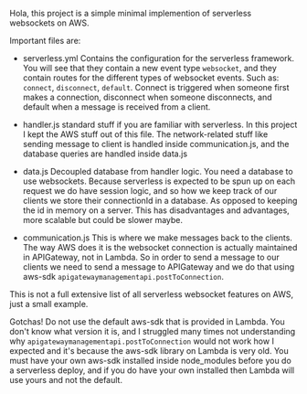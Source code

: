 Hola, this project is a simple minimal implemention of serverless websockets on AWS.

Important files are:
- serverless.yml
    Contains the configuration for the serverless framework. You will see that they contain a new event type `websocket`, and they contain routes for the different types of websocket events. Such as: `connect`, `disconnect`, `default`. Connect is triggered when someone first makes a connection, disconnect when someone disconnects, and default when a message is received from a client.

- handler.js
    standard stuff if you are familiar with serverless. In this project I kept the AWS stuff out of this file. The network-related stuff like sending message to client is handled inside communication.js, and the database queries are handled inside data.js

- data.js
    Decoupled database from handler logic. You need a database to use websockets. Because serverless is expected to be spun up on each request we do have session logic, and so how we keep track of our clients we store their connectionId in a database. As opposed to keeping the id in memory on a server. This has disadvantages and advantages, more scalable but could be slower maybe.

- communication.js
    This is where we make messages back to the clients. The way AWS does it is the websocket connection is actually maintained in APIGateway, not in Lambda. So in order to send a message to our clients we need to send a message to APIGateway and we do that using aws-sdk `apigatewaymanagementapi.postToConnection`.

This is not a full extensive list of all serverless websocket features on AWS, just a small example.

Gotchas!
Do not use the default aws-sdk that is provided in Lambda. You don't know what version it is, and I struggled many times not understanding why `apigatewaymanagementapi.postToConnection` would not work how I expected and it's because the aws-sdk library on Lambda is very old. You must have your own aws-sdk installed inside node_modules before you do a serverless deploy, and if you do have your own installed then Lambda will use yours and not the default.
